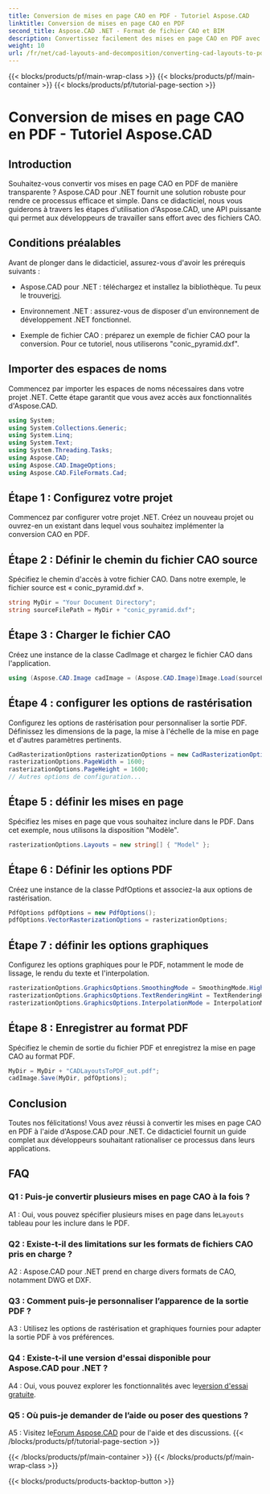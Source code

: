 ```yaml
---
title: Conversion de mises en page CAO en PDF - Tutoriel Aspose.CAD
linktitle: Conversion de mises en page CAO en PDF
second_title: Aspose.CAD .NET - Format de fichier CAO et BIM
description: Convertissez facilement des mises en page CAO en PDF avec Aspose.CAD pour .NET. Suivez notre guide étape par étape pour une intégration transparente.
weight: 10
url: /fr/net/cad-layouts-and-decomposition/converting-cad-layouts-to-pdf/
---
```


{{< blocks/products/pf/main-wrap-class >}}
{{< blocks/products/pf/main-container >}}
{{< blocks/products/pf/tutorial-page-section >}}

# Conversion de mises en page CAO en PDF - Tutoriel Aspose.CAD

## Introduction

Souhaitez-vous convertir vos mises en page CAO en PDF de manière transparente ? Aspose.CAD pour .NET fournit une solution robuste pour rendre ce processus efficace et simple. Dans ce didacticiel, nous vous guiderons à travers les étapes d'utilisation d'Aspose.CAD, une API puissante qui permet aux développeurs de travailler sans effort avec des fichiers CAO.

## Conditions préalables

Avant de plonger dans le didacticiel, assurez-vous d'avoir les prérequis suivants :

-  Aspose.CAD pour .NET : téléchargez et installez la bibliothèque. Tu peux le trouver[ici](https://releases.aspose.com/cad/net/).

- Environnement .NET : assurez-vous de disposer d'un environnement de développement .NET fonctionnel.

- Exemple de fichier CAO : préparez un exemple de fichier CAO pour la conversion. Pour ce tutoriel, nous utiliserons "conic_pyramid.dxf".

## Importer des espaces de noms

Commencez par importer les espaces de noms nécessaires dans votre projet .NET. Cette étape garantit que vous avez accès aux fonctionnalités d'Aspose.CAD.

```csharp
using System;
using System.Collections.Generic;
using System.Linq;
using System.Text;
using System.Threading.Tasks;
using Aspose.CAD;
using Aspose.CAD.ImageOptions;
using Aspose.CAD.FileFormats.Cad;
```

## Étape 1 : Configurez votre projet

Commencez par configurer votre projet .NET. Créez un nouveau projet ou ouvrez-en un existant dans lequel vous souhaitez implémenter la conversion CAO en PDF.

## Étape 2 : Définir le chemin du fichier CAO source

Spécifiez le chemin d'accès à votre fichier CAO. Dans notre exemple, le fichier source est « conic_pyramid.dxf ».

```csharp
string MyDir = "Your Document Directory";
string sourceFilePath = MyDir + "conic_pyramid.dxf";
```

## Étape 3 : Charger le fichier CAO

Créez une instance de la classe CadImage et chargez le fichier CAO dans l'application.

```csharp
using (Aspose.CAD.Image cadImage = (Aspose.CAD.Image)Image.Load(sourceFilePath))
```

## Étape 4 : configurer les options de rastérisation

Configurez les options de rastérisation pour personnaliser la sortie PDF. Définissez les dimensions de la page, la mise à l'échelle de la mise en page et d'autres paramètres pertinents.

```csharp
CadRasterizationOptions rasterizationOptions = new CadRasterizationOptions();
rasterizationOptions.PageWidth = 1600;
rasterizationOptions.PageHeight = 1600;
// Autres options de configuration...
```

## Étape 5 : définir les mises en page

Spécifiez les mises en page que vous souhaitez inclure dans le PDF. Dans cet exemple, nous utilisons la disposition "Modèle".

```csharp
rasterizationOptions.Layouts = new string[] { "Model" };
```

## Étape 6 : Définir les options PDF

Créez une instance de la classe PdfOptions et associez-la aux options de rastérisation.

```csharp
PdfOptions pdfOptions = new PdfOptions();
pdfOptions.VectorRasterizationOptions = rasterizationOptions;
```

## Étape 7 : définir les options graphiques

Configurez les options graphiques pour le PDF, notamment le mode de lissage, le rendu du texte et l'interpolation.

```csharp
rasterizationOptions.GraphicsOptions.SmoothingMode = SmoothingMode.HighQuality;
rasterizationOptions.GraphicsOptions.TextRenderingHint = TextRenderingHint.AntiAliasGridFit;
rasterizationOptions.GraphicsOptions.InterpolationMode = InterpolationMode.HighQualityBicubic;
```

## Étape 8 : Enregistrer au format PDF

Spécifiez le chemin de sortie du fichier PDF et enregistrez la mise en page CAO au format PDF.

```csharp
MyDir = MyDir + "CADLayoutsToPDF_out.pdf";
cadImage.Save(MyDir, pdfOptions);
```

## Conclusion

Toutes nos félicitations! Vous avez réussi à convertir les mises en page CAO en PDF à l'aide d'Aspose.CAD pour .NET. Ce didacticiel fournit un guide complet aux développeurs souhaitant rationaliser ce processus dans leurs applications.

## FAQ

### Q1 : Puis-je convertir plusieurs mises en page CAO à la fois ?

 A1 : Oui, vous pouvez spécifier plusieurs mises en page dans le`Layouts` tableau pour les inclure dans le PDF.

### Q2 : Existe-t-il des limitations sur les formats de fichiers CAO pris en charge ?

A2 : Aspose.CAD pour .NET prend en charge divers formats de CAO, notamment DWG et DXF.

### Q3 : Comment puis-je personnaliser l’apparence de la sortie PDF ?

A3 : Utilisez les options de rastérisation et graphiques fournies pour adapter la sortie PDF à vos préférences.

### Q4 : Existe-t-il une version d'essai disponible pour Aspose.CAD pour .NET ?

 A4 : Oui, vous pouvez explorer les fonctionnalités avec le[version d'essai gratuite](https://releases.aspose.com/).

### Q5 : Où puis-je demander de l’aide ou poser des questions ?

A5 : Visitez le[Forum Aspose.CAD](https://forum.aspose.com/c/cad/19) pour de l'aide et des discussions.
{{< /blocks/products/pf/tutorial-page-section >}}

{{< /blocks/products/pf/main-container >}}
{{< /blocks/products/pf/main-wrap-class >}}

{{< blocks/products/products-backtop-button >}}
